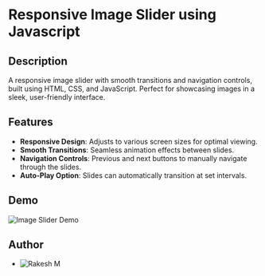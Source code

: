 # Responsive Image Slider using Javascript


## Description
A responsive image slider with smooth transitions and navigation controls, built using HTML, CSS, and JavaScript. Perfect for showcasing images in a sleek, user-friendly interface.

## Features
- **Responsive Design**: Adjusts to various screen sizes for optimal viewing.
- **Smooth Transitions**: Seamless animation effects between slides.
- **Navigation Controls**: Previous and next buttons to manually navigate through the slides.
- **Auto-Play Option**: Slides can automatically transition at set intervals.


## Demo
![Image Slider Demo](path-to-demo-image.gif)

## Author
- ![Rakesh M](https://github.com/Rakeshm1218)